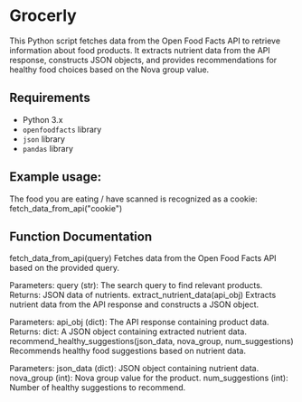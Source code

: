 # Grocerly

This Python script fetches data from the Open Food Facts API to retrieve information about food products. It extracts nutrient data from the API response, constructs JSON objects, and provides recommendations for healthy food choices based on the Nova group value.

## Requirements

- Python 3.x
- `openfoodfacts` library
- `json` library
- `pandas` library

## Example usage:
The food you are eating / have scanned is recognized as a cookie:
fetch_data_from_api("cookie")

## Function Documentation

fetch_data_from_api(query)
Fetches data from the Open Food Facts API based on the provided query.

Parameters:
query (str): The search query to find relevant products.
Returns:
JSON data of nutrients.
extract_nutrient_data(api_obj)
Extracts nutrient data from the API response and constructs a JSON object.

Parameters:
api_obj (dict): The API response containing product data.
Returns:
dict: A JSON object containing extracted nutrient data.
recommend_healthy_suggestions(json_data, nova_group, num_suggestions)
Recommends healthy food suggestions based on nutrient data.

Parameters:
json_data (dict): JSON object containing nutrient data.
nova_group (int): Nova group value for the product.
num_suggestions (int): Number of healthy suggestions to recommend.
